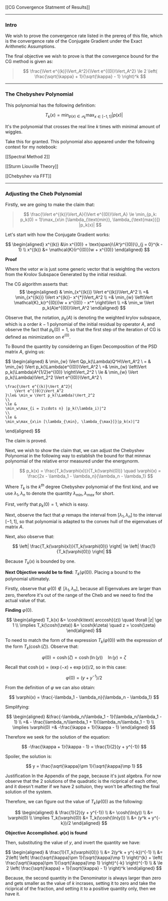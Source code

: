[[CG Convergence Statmemt of Results]]


---

### **Intro**

We wish to prove the convergence rate listed in the prereq of this file, which is the convergence rate of the Conjugate Gradient under the Exact Arithmetic Assumptions. 

The final objective we wish to prove is that the convergence bound for the CG method is given as: 

> $$
> \frac{\Vert e^{(k)}\Vert_A^2}{\Vert e^{(0)}\Vert_A^2}
> \le 2 \left(
>         \frac{\sqrt{\kappa} + 1}{\sqrt{\kappa} - 1}
>     \right)^k
> $$


---
### **The Chebyshev Polynomial**

This polynomial has the following definition: 

$$
T_k(x) = \min_{p(x)\in \mathcal{P}_k}\max_{x\in [-1, 1]}|p(x)|
$$

It's the polynomial that crosses the real line $k$ times with minimal amount of wiggles.

Take this for granted. This polynomial also appeared under the following context for my notebook: 

[[Spectral Method 2]]

[[Sturm Liouville Theory]]

[[Chebyshev via FFT]]

---
### **Adjusting the Cheb Polynomial**

Firstly, we are going to make the claim that: 

> $$
> \frac{\Vert e^{(k)}\Vert_A}{\Vert e^{(0)}\Vert_A} \le 
> \min_{p_k: p_k(0) = 1}\max_{x\in [\lambda_{\text{min}}, \lambda_{\text{max}}]} |p_k(x)|
> $$

Let's start with how the Conjugate Gradient works: 

$$
\begin{aligned}
    x^{(k)} &\in x^{(0)} + \text{span}\{A^jr^{(0)}\}_{j = 0}^{k - 1}
    \\
    x^{(k)} &= \mathcal{K}(r^{(0)})w + x^{(0)}
\end{aligned}
$$

**Proof**

Where the vetor $w$ is just some generic vector that is weighting the vectors from the Krolov Subspace Generated by the initial residual. 

The CG algorithm asserts that: 
$$
\begin{aligned}
    & \min_{x^{(k)}} \Vert e^{(k)}\Vert_A^2 
    \\
    =&  
    \min_{x^{(k)}} \Vert x^{(k)}- x^{*}\Vert_A^2
    \\
    =& 
    \min_{w} \left\Vert
        \mathcal{K}_k(r^{(0)})w + x^{(0)} - x^*
    \right\Vert
    \\
    =&
    \min_w \Vert p_k(A)e^{(0)}\Vert_A^2
\end{aligned}
$$

Observe that, the notation, $p_k(A)$ is denoting the weighted krylov subspace, which is a order $k - 1$ polynomial of the initial residual by operator $A$, and observe the fact that $p_k(0) = 1$, so that the first step of the iteration of CG is defined as minimization on $e^{(0)}$.

To Bound the quantity by considering an Eigen Decomposition of the PSD matrix $A$, giving us: 

$$
\begin{aligned}
    & \min_{w} \Vert Qp_k(\Lambda)Q^H\Vert_A^2
    \\
    = & \min_{w} \Vert p_k(\Lambda)e^{(0)}\Vert_A^2
    \\
    =& \min_{w} \left\Vert
        p_k(\Lambda)A^{1/2}e^{(0)}
    \right\Vert_2^2
    \\
    \le &
    \min_{w} \Vert p_k(\Lambda)\Vert_2^2 \Vert e^{(0)}\Vert_A^2
    \\
    
    \frac{\Vert e^{(k)}\Vert_A^2}{
        \Vert e^{(0)}\Vert_A^2
    }\le& \min_w \Vert p_k(\Lambda)\Vert_2^2
    \\
    \le &
    \min_w\max_{i = 1\cdots n} |p_k(\lambda_i)|^2
    \\
    \le & 
    \min_w\max_{x\in [\lambda_{\min}, \lambda_{\max}]}|p_k(x)|^2
\end{aligned}
$$

The claim is proved. 

Next, we wish to show the claim that, we can adjust the Chebyshev Polynomial in the following way to establish the bound for that minmax polynomial of the relative error measured under the energynorm. 

> $$
> p_k(x) = \frac{T_k(\varphi(x))}{T_k(\varphi(0))}
> \quad \varphi(x) = \frac{2x - \lambda_1 - \lambda_n}{\lambda_n - \lambda_1}
> $$

Where $T_k$ is the $k^{th}$ degree Chebyshev polynomial of the first kind, and we use $\lambda_1, \lambda_n$ to denote the quantity $\lambda_{\min}, \lambda_{max}$ for short. 

First, verify that $p_k(0) = 1$, which is easy. 

Next, observe the fact that $\varphi$ remaps the interval from $[\lambda_1, \lambda_n]$ to the interval $[-1, 1]$, so that polynomial is adapted to the convex hull of the eigenvalues of matrix $A$. 

Next, also observe that: 

$$
\left|
\frac{T_k(\varphi(x))}{T_k(\varphi(0))}
\right|
\le 
\left|
    \frac{1}{T_k(\varphi(0))}
\right|
$$

Because $T_k(x)$ is bounded by one. 

**Next Objective would be to find:** $T_k(\varphi(0))$. Placing a bound to the polynomial ultimately. 

Firstly, observe that $\varphi(0) \not\in [\lambda_1, \lambda_n]$, because all Eigenvalues are larger than zero, therefore it's out of the range of the Cheb and we need to find the actual value of that. 

**Finding** $\varphi(0)$. 

$$
\begin{aligned}
    T_k(x) &= \cosh(k\text{ arccosh}(z)) \quad \forall |z| \ge 1
    \\
    \implies
    T_k(\cosh(\zeta)) &= \cosh(k\zeta) \quad z = \cosh(\zeta)
\end{aligned}
$$

To need to match the form of the expression $T_k(\varphi(0))$ with the expression of the form $T_k(\cosh(\zeta))$. Observe that: 

$$
\varphi(0) = \cosh(\zeta) = \cosh(\ln(y)) \quad \ln(y) = \zeta
$$

Recall that $\cosh(x) = (\exp(-x) + \exp(x))/2$, so in this case: 

$$
\varphi(0) = (y + y^{-1})/2
$$

From the definition of $\varphi$ we can also obtain: 

$$
\varphi(x) = \frac{-\lambda_1 - \lambda_n}{\lambda_n - \lambda_1}
$$

Simplifying: 

$$
\begin{aligned}
    &\frac{-\lambda_n/\lambda_1 - 1}{\lambda_n/\lambda_1 - 1}
    \\ 
    =& - 
    \frac{\lambda_n/\lambda_1 + 1}{\lambda_n/\lambda_1 - 1} 
    \\
    \implies \varphi(0) =& 
    -\frac{\kappa + 1}{\kappa - 1}
\end{aligned}
$$

Therefore we seek for the solution of the equation: 

$$
-\frac{\kappa + 1}{\kappa - 1} = 
\frac{1}{2}(y + y^{-1})
$$

Spoiler, the solution is: 

$$
y = \frac{\sqrt{\kappa}\pm 1}{\sqrt{\kappa}\mp 1}
$$

Justification In the Appendix of the page, because it's just algebra. For now observe that the 2 solutions of the quadratic is the riciprical of each other, and it doesn't matter if we have 2 soltuion, they won't be affecting the final solution of the system.

Therefore, we can figure out the value of $T_k(\varphi(0))$ as the following: 

$$
\begin{aligned}
    & \frac{1}{2}(y + y^{-1})
    \\
    &= \cosh(\ln(y)) 
    \\
    &= \varphi(0)
    \\
    \implies 
    T_k(\varphi(0)) &= 
    T_k(\cosh(\ln(y)))
    \\
    &= (y^k + y^{-k})/2
\end{aligned}
$$

**Objective Accomplished. $\varphi(x)$ is found** 

Then, substituting the value of $y$, and invert the quantity we have: 

$$
\begin{aligned}
    & \frac{1}{T_k(\varphi(0))}
    \\
    &= 2(y^k + y^{-k})^{-1}
    \\
    &= 
    2\left(
        \left(
            \frac{\sqrt{\kappa}\pm 1}{\sqrt{\kappa}\mp 1}
        \right)^{k} + 
        \left(
            \frac{\sqrt{\kappa}\pm 1}{\sqrt{\kappa}\mp 1}
        \right)^{-k}
    \right)^{-1}
    \\
    & \le 2 \left(
        \frac{\sqrt{\kappa} + 1}{\sqrt{\kappa} - 1}
    \right)^k
\end{aligned}
$$

Because, the second quantity in the Denominator is always larger than zero and gets smaller as the value of $k$ incrases, setting it to zero and take the riciprical of the fraction, and setting it to a positive quantity only, then we have it. 


